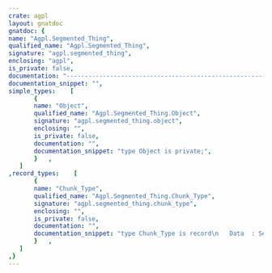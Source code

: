 ```yaml
---
crate: agpl
layout: gnatdoc
gnatdoc: {
name: "Agpl.Segmented_Thing",
qualified_name: "Agpl.Segmented_Thing",
signature: "agpl.segmented_thing",
enclosing: "agpl",
is_private: false,
documentation: "----------------------------------------------------------------------\n Object                                                             --\n----------------------------------------------------------------------\n\n@formal Segment_Data\n@formal Index_Type",
documentation_snippet: "",
simple_types:    [
       {
       name: "Object",
       qualified_name: "Agpl.Segmented_Thing.Object",
       signature: "agpl.segmented_thing.object",
       enclosing: "",
       is_private: false,
       documentation: "",
       documentation_snippet: "type Object is private;",
       }   ,
   ]
,record_types:    [
       {
       name: "Chunk_Type",
       qualified_name: "Agpl.Segmented_Thing.Chunk_Type",
       signature: "agpl.segmented_thing.chunk_type",
       enclosing: "",
       is_private: false,
       documentation: "",
       documentation_snippet: "type Chunk_Type is record\n   Data  : Segment_Data;\n   First : Index_Type;\n   Last  : Index_Type;\nend record;",
       }   ,
   ]
,}
---
```

